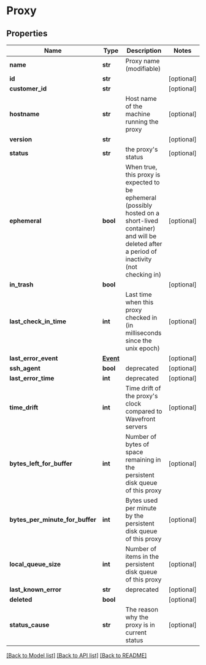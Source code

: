 # Proxy

## Properties
Name | Type | Description | Notes
------------ | ------------- | ------------- | -------------
**name** | **str** | Proxy name (modifiable) | 
**id** | **str** |  | [optional] 
**customer_id** | **str** |  | [optional] 
**hostname** | **str** | Host name of the machine running the proxy | [optional] 
**version** | **str** |  | [optional] 
**status** | **str** | the proxy&#39;s status | [optional] 
**ephemeral** | **bool** | When true, this proxy is expected to be ephemeral (possibly hosted on a short-lived container) and will be deleted after a period of inactivity (not checking in) | [optional] 
**in_trash** | **bool** |  | [optional] 
**last_check_in_time** | **int** | Last time when this proxy checked in (in milliseconds since the unix epoch) | [optional] 
**last_error_event** | [**Event**](Event.md) |  | [optional] 
**ssh_agent** | **bool** | deprecated | [optional] 
**last_error_time** | **int** | deprecated | [optional] 
**time_drift** | **int** | Time drift of the proxy&#39;s clock compared to Wavefront servers | [optional] 
**bytes_left_for_buffer** | **int** | Number of bytes of space remaining in the persistent disk queue of this proxy | [optional] 
**bytes_per_minute_for_buffer** | **int** | Bytes used per minute by the persistent disk queue of this proxy | [optional] 
**local_queue_size** | **int** | Number of items in the persistent disk queue of this proxy | [optional] 
**last_known_error** | **str** | deprecated | [optional] 
**deleted** | **bool** |  | [optional] 
**status_cause** | **str** | The reason why the proxy is in current status | [optional] 

[[Back to Model list]](../README.md#documentation-for-models) [[Back to API list]](../README.md#documentation-for-api-endpoints) [[Back to README]](../README.md)


